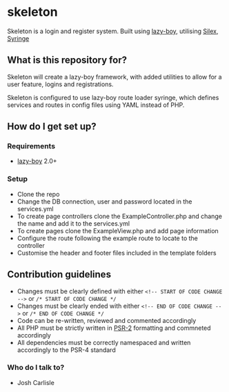 # skeleton #

Skeleton is a login and register system. Built using [lazy-boy], utilising [Silex], [Syringe]  

## What is this repository for? 

Skeleton will create a lazy-boy framework, with added utilities to allow for a user feature, logins and registrations.

Skeleton is configured to use lazy-boy route loader syringe, which defines services and routes in config files using YAML instead of PHP.

## How do I get set up?

### Requirements
* [lazy-boy] 2.0+

### Setup
* Clone the repo
* Change the DB connection, user and password located in the services.yml
* To create page controllers clone the ExampleController.php and change the name and add it to the services.yml
* To create pages clone the ExampleView.php and add page information
* Configure the route following the example route to locate to the controller
* Customise the header and footer files included in the template folders

## Contribution guidelines
* Changes must be clearly defined with either `<!-- START OF CODE CHANGE -->` or `/* START OF CODE CHANGE */`
* Changes must be clearly ended with either `<!-- END OF CODE CHANGE -->` or `/* END OF CODE CHANGE */`
* Code can be re-written, reviewed and commented accordingly
* All PHP must be strictly written in [PSR-2] formatting and commneted accordingly
* All dependencies must be correctly namespaced and written accordingly to the PSR-4 standard

### Who do I talk to?
* Josh Carlisle

[Silex]: https://github.com/silexphp/silex
[Syringe]: https://github.com/silktide/syringe
[lazy-boy]: https://github.com/silktide/lazy-boy
[PSR-2]: https://github.com/php-fig/fig-standards/blob/master/accepted/PSR-2-coding-style-guide.md
